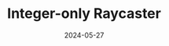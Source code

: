 ---
draft: false
title: "Integer-only Raycaster"
description: "A raycaster I wrote in Batch doesn't use floating point arithemetic."
date: 2024-05-27
url: /articles/batch_raycaster
tags: ["Batch", "Raycasting", "Code Optimization", "Algorithmic Design", "Documentation", "Mathematics", "Problem Solving"]
language: "Batch"
---